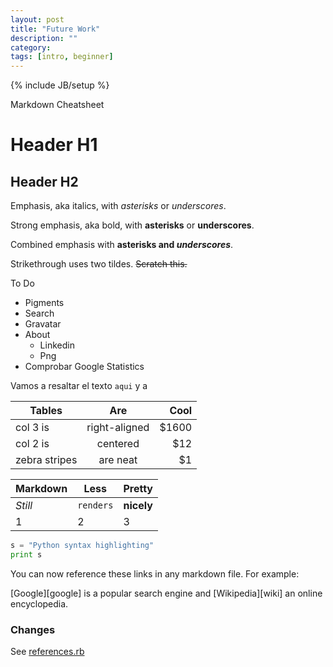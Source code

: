 ```yaml
---
layout: post
title: "Future Work"
description: ""
category: 
tags: [intro, beginner]
---
```

{% include JB/setup %}

Markdown Cheatsheet

# Header H1

## Header H2


Emphasis, aka italics, with *asterisks* or _underscores_.

Strong emphasis, aka bold, with **asterisks** or __underscores__.

Combined emphasis with **asterisks and _underscores_**.

Strikethrough uses two tildes. ~~Scratch this.~~

To Do 

* Pigments 
* Search
* Gravatar
* About
	* Linkedin
	* Png
* Comprobar Google Statistics

Vamos a resaltar el texto `aqui` y a


| Tables        | Are           | Cool  |
| ------------- |:-------------:| -----:|
| col 3 is      | right-aligned | $1600 |
| col 2 is      | centered      |   $12 |
| zebra stripes | are neat      |    $1 |


Markdown | Less | Pretty
--- | --- | ---
*Still* | `renders` | **nicely**
1 | 2 | 3



```python
s = "Python syntax highlighting"
print s
```

You can now reference these links in any markdown file.
For example:

[Google][google] is a popular search engine and [Wikipedia][wiki] an online encyclopedia.

### Changes
See [references.rb](https://github.com/olov/jekyll-references/blob/master/references.rb)
